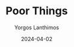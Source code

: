 ---
title: Poor Things
subtitle: Yorgos Lanthimos
year: 2023
tags: [{name: "best of 2023", rank: 9}]
type: movie
link: https://www.themoviedb.org/movie/792307-poor-things
image: ./images/poor-things.jpg
date: 2024-04-02
---